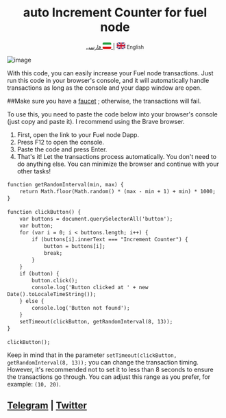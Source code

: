 <div align="center">
    <h1>auto Increment Counter for fuel node</h1>
</div>

<div align="center">
    <p>
        <a href="README-fa.md">
            <small>فارسی</small>
            <img src='assets/ir.svg' alt='persian' style='width: 20px;height: 15px;border-radius: 3px;' />
        </a>
        | 
       <img src='assets/gb.svg' alt='English' style='width: 20px;height: 15px;border-radius: 3px;' />
        <small>English</small>
    </p>
</div>


![image](https://github.com/xONEIROS/auto-Increment-Counter-for-fuel-node/assets/174752031/ec41adf6-335e-4acd-b745-c90c4fd4c70a)

With this code, you can easily increase your Fuel node transactions. Just run this code in your browser's console, and it will automatically handle transactions as long as the console and your dapp window are open.

##Make sure you have a [faucet](https://faucet-beta-5.fuel.network/) ; otherwise, the transactions will fail.


To use this, you need to paste the code below into your browser's console (just copy and paste it). I recommend using the Brave browser.

1. First, open the link to your Fuel node Dapp.
2. Press F12 to open the console.
3. Paste the code and press Enter.
4. That's it! Let the transactions process automatically. You don't need to do anything else. You can minimize the browser and continue with your other tasks!

```
function getRandomInterval(min, max) {
    return Math.floor(Math.random() * (max - min + 1) + min) * 1000;
}

function clickButton() {
    var buttons = document.querySelectorAll('button');
    var button;
    for (var i = 0; i < buttons.length; i++) {
        if (buttons[i].innerText === "Increment Counter") {
            button = buttons[i];
            break;
        }
    }
    if (button) {
        button.click();
        console.log('Button clicked at ' + new Date().toLocaleTimeString());
    } else {
        console.log('Button not found');
    }
    setTimeout(clickButton, getRandomInterval(8, 13));
}

clickButton();
```

Keep in mind that in the parameter `setTimeout(clickButton, getRandomInterval(8, 13));` you can change the transaction timing.
However, it's recommended not to set it to less than 8 seconds to ensure the transactions go through. You can adjust this range as you prefer, for example: `(10, 20)`.

## [Telegram](https://t.me/xOneiros) | [Twitter](https://x.com0xOneiros)


